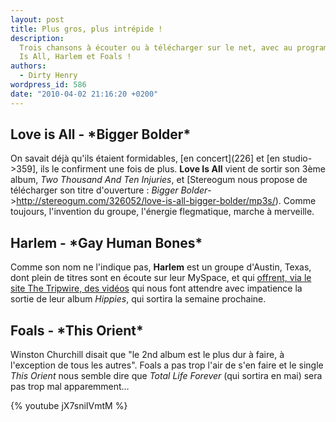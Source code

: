 ```yaml
---
layout: post
title: Plus gros, plus intrépide !
description:
  Trois chansons à écouter ou à télécharger sur le net, avec au programme, Love
  Is All, Harlem et Foals !
authors:
  - Dirty Henry
wordpress_id: 586
date: "2010-04-02 21:16:20 +0200"
---
```


<h2>Love is All - *Bigger Bolder*</h2>

On savait déjà qu'ils étaient formidables, [en concert](226] et [en
studio->359], ils le confirment une fois de plus. **Love Is All** vient de
sortir son 3ème album, _Two Thousand And Ten Injuries_, et [Stereogum nous
propose de télécharger son titre d'ouverture : _Bigger
Bolder_->http://stereogum.com/326052/love-is-all-bigger-bolder/mp3s/). Comme
toujours, l'invention du groupe, l'énergie flegmatique, marche à merveille.

<h2>Harlem - *Gay Human Bones*</h2>

Comme son nom ne l'indique pas, **Harlem** est un groupe d'Austin, Texas, dont
plein de titres sont en écoute sur leur MySpace, et qui
[offrent, via le site The Tripwire, des vidéos](http://www.thetripwire.com/tripwiretv/2010/04/01/bad-hearing-harlems-gay-human-bones/)
qui nous font attendre avec impatience la sortie de leur album _Hippies_, qui
sortira la semaine prochaine.

<h2>Foals - *This Orient*</h2>

Winston Churchill disait que "le 2nd album est le plus dur à faire, à
l'exception de tous les autres". Foals a pas trop l'air de s'en faire et le
single _This Orient_ nous semble dire que _Total Life Forever_ (qui sortira en
mai) sera pas trop mal apparemment…

{% youtube jX7sniIVmtM %}
